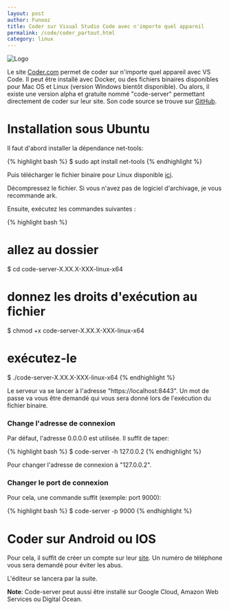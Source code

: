 ```yaml
---
layout: post
author: Funeoz
title: Coder sur Visual Studio Code avec n'importe quel appareil
permalink: /code/coder_partout.html
category: linux
---
```


![Logo](/techlovers/assets/2019-03-26/image1codercom.png)

Le site [Coder.com](https://coder.com/) permet de coder sur n'importe quel appareil avec VS Code. Il peut être installé avec Docker, ou des fichiers binaires disponibles pour Mac OS et Linux (version Windows bientôt disponible). Ou alors, il existe une version alpha et gratuite nommé "code-server" permettant directement de coder sur leur site. Son code source se trouve sur [GitHub](https://github.com/codercom/code-server). 

# Installation sous Ubuntu

Il faut d'abord installer la dépendance net-tools:

{% highlight bash %}
$ sudo apt install net-tools
{% endhighlight %}

Puis télécharger le fichier binaire pour Linux disponible [ici](https://github.com/codercom/code-server/releases).

Décompressez le fichier. Si vous n'avez pas de logiciel d'archivage, je vous recommande ark.

Ensuite, exécutez les commandes suivantes :

{% highlight bash %}
# allez au dossier
$ cd code-server-X.XX.X-XXX-linux-x64
# donnez les droits d'exécution au fichier
$ chmod +x code-server-X.XX.X-XXX-linux-x64
# exécutez-le
$ ./code-server-X.XX.X-XXX-linux-x64
{% endhighlight %}

Le serveur va se lancer à l'adresse "https://localhost:8443". Un mot de passe va vous être demandé qui vous sera donné lors de l'exécution du fichier binaire. 

### Change l'adresse de connexion

Par défaut, l'adresse 0.0.0.0 est utilisée. Il suffit de taper:

{% highlight bash %}
$ code-server -h 127.0.0.2
{% endhighlight %}

Pour changer l'adresse de connexion à "127.0.0.2".

### Changer le port de connexion 

Pour cela, une commande suffit (exemple: port 9000):

{% highlight bash %}
$ code-server -p 9000
{% endhighlight %}

# Coder sur Android ou IOS

Pour cela, il suffit de créer un compte sur leur [site](https://coder.com).
Un numéro de téléphone vous sera demandé pour éviter les abus.

L'éditeur se lancera par la suite.

**Note**: Code-server peut aussi être installé sur Google Cloud, Amazon Web Services ou Digital Ocean.